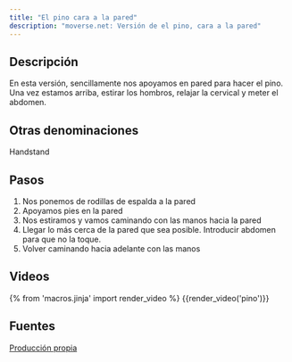```yaml
---
title: "El pino cara a la pared"
description: "moverse.net: Versión de el pino, cara a la pared"
---
```


## Descripción

En esta versión, sencillamente nos apoyamos en pared para hacer el pino. Una vez estamos arriba, estirar los hombros, relajar la cervical y meter el abdomen.

## Otras denominaciones

Handstand

## Pasos

1. Nos ponemos de rodillas de espalda a la pared
2. Apoyamos pies en la pared
3. Nos estiramos y vamos caminando con las manos hacia la pared
4. Llegar lo más cerca de la pared que sea posible. Introducir abdomen para que no la toque.
5. Volver caminando hacia adelante con las manos

## Videos

{% from 'macros.jinja' import render_video %}
{{render_video('pino')}}

## Fuentes

[Producción propia]({{config.site_url}})
